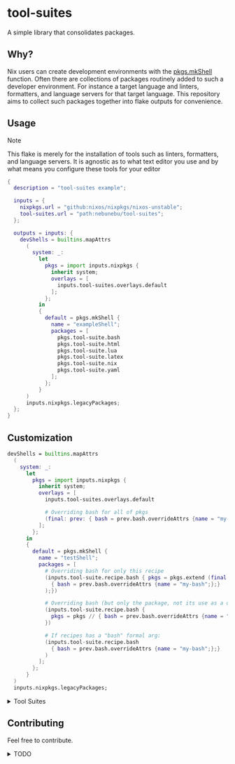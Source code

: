 # tool-suites

A simple library that consolidates packages.

## Why?

Nix users can create development environments with the [pkgs.mkShell](https://ryantm.github.io/nixpkgs/builders/special/mkshell/)
function. Often there are collections of packages routinely added to such a
developer environment. For instance a target language and linters, formatters,
and language servers for that target language. This repository aims to collect
such packages together into flake outputs for convenience.

## Usage

> [!Note]
> This flake is merely for the installation of tools such as linters,
> formatters, and language servers. It is agnostic as to what text editor you
> use and by what means you configure these tools for your editor

```nix
{
  description = "tool-suites example";

  inputs = {
    nixpkgs.url = "github:nixos/nixpkgs/nixos-unstable";
    tool-suites.url = "path:nebunebu/tool-suites";
  };

  outputs = inputs: {
    devShells = builtins.mapAttrs
      (
        system: _:
          let
            pkgs = import inputs.nixpkgs {
              inherit system;
              overlays = [
                inputs.tool-suites.overlays.default
              ];
            };
          in
          {
            default = pkgs.mkShell {
              name = "exampleShell";
              packages = [
                pkgs.tool-suite.bash
                pkgs.tool-suite.html
                pkgs.tool-suite.lua
                pkgs.tool-suite.latex
                pkgs.tool-suite.nix
                pkgs.tool-suite.yaml
              ];
            };
          }
      )
      inputs.nixpkgs.legacyPackages;
  };
}
```

## Customization

<!-- FIX: elaborate for clarity -->

```nix
devShells = builtins.mapAttrs
  (
    system: _:
      let
        pkgs = import inputs.nixpkgs {
          inherit system;
          overlays = [
            inputs.tool-suites.overlays.default

            # Overriding bash for all of pkgs
            (final: prev: { bash = prev.bash.overrideAttrs {name = "my-bash";};})
          ];
        };
      in
      {
        default = pkgs.mkShell {
          name = "testShell";
          packages = [
            # Overriding bash for only this recipe
            (inputs.tool-suite.recipe.bash { pkgs = pkgs.extend (final: prev:
              { bash = prev.bash.overrideAttrs {name = "my-bash";};}
            );})

            # Overriding bash (but only the package, not its use as a dependency)
            (inputs.tool-suite.recipe.bash { 
              pkgs = pkgs // { bash = prev.bash.overrideAttrs {name = "my-bash";};};
            })

            # If recipes has a "bash" formal arg:
            (inputs.tool-suite.recipe.bash
              { bash = prev.bash.overrideAttrs {name = "my-bash";};}
            )
          ];
        };
      }
  )
  inputs.nixpkgs.legacyPackages;
```

<details>

<summary>Tool Suites</summary>

## Tool Suites

|                |               |                                   |
| -------------- | ------------- | --------------------------------- |
| **bash**       |               |                                   |
|                | *langs*       | bash                              |
|                | *langServers* | bashls                            |
|                | *linters*     | shellcheck                        |
|                | *formatters*  | shfmt                             |
| **json**       |               |                                   |
|                | *langServers* | jsonls                            |
|                | *linters*     | jsonlint                          |
|                | *formatters*  | fixjson                           |
| **html**       |               |                                   |
|                | *langServers* | htmlls                            |
|                | *linters*     | htmlhint                          |
|                | *formatters*  | htmlbeautifier                    |
| **lua**        |               |                                   |
|                | *langs*       | lua                               |
|                | *langServers* | luals                             |
|                | *linters*     | luacheck                          |
|                | *formatters*  | stylua                            |
| **nix**        |               |                                   |
|                | *langServers* | nixd                              |
|                | *linters*     | statix, deadnix                   |
|                | *formatters*  | nixfmt-rfc-style                  |
| **nvim-tools** |               |                                   |
|                | *other*       | ripgrep, curl, imagemagic, magick |
| **md**         |               |                                   |
|                | *langServers* | markdown-oxide                    |
|                | *linters*     | markdownlint                      |
|                | *formatters*  | markdownlint                      |
| **tex**        |               |                                   |
|                | *langServers* | texlab                            |
|                | *linters*     | chktex                            |
|                | *formatters*  | latexindent                       |
| **xml**        |               |                                   |
|                | *langServers* | lemminx                           |
|                | *linters*     | xmllint                           |
|                | *formatters*  | xmlformat                         |
| **yaml**       |               |                                   |
|                | *langServers* | yamlls                            |
|                | *linters*     | yamllint                          |
|                | *formatters*  | yamlfmt                           |

</details>

## Contributing

Feel free to contribute.

<details>

<summary>TODO</summary>

## TODO

### Make tool-suites

- [ ] ada
- [ ] agda
- [ ] aiken
- [ ] angularls
- [ ] ansibells
- [ ] antlersls
- [ ] assembly
- [ ] astro
- [ ] awk
- [x] bash
- [ ] c
- [ ] cpp
- [ ] clojure
- [ ] crystal
- [ ] csharp
- [ ] d
- [ ] dart
- [ ] css
- [ ] d
- [ ] docker
- [ ] elixir
- [ ] elm
- [ ] emmet
- [ ] erlang
- [ ] fennel
- [ ] fish
- [ ] fsharp
- [ ] fortran
- [ ] gleam
- [ ] groovy
- [ ] graphql
- [x] html
- [ ] haskell
- [ ] java
- [ ] javascript
- [ ] julia
- [ ] json
- [x] lua
- [x] latex
- [ ] kotlin
- [ ] nickel
- [x] markdown
- [x] nix
- [ ] nvim
- [ ] ocaml
- [ ] objectivc
- [ ] powershell
- [ ] protobuf
- [ ] python
- [ ] r
- [ ] ruby
- [ ] rust
- [ ] scala
- [ ] shell
- [ ] sql
- [ ] swift
- [ ] terraform
- [ ] toml
- [ ] typescript
- [ ] vala
- [ ] vhdl
- [x] xml
- [x] yaml
- [ ] zig
- [ ] zsh

</details>
